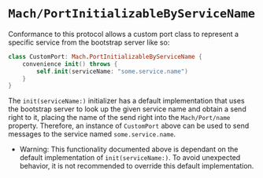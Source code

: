 # ``Mach/PortInitializableByServiceName``

Conformance to this protocol allows a custom port class to represent a specific service from the bootstrap server like so:

```swift
class CustomPort: Mach.PortInitializableByServiceName {
    convenience init() throws {
        self.init(serviceName: "some.service.name")
    }
}
```

The ``init(serviceName:)`` initializer has a default implementation that uses the bootstrap server to look up the given service name and obtain a send right to it, placing the name of the send right into the ``Mach/Port/name`` property. Therefore, an instance of `CustomPort` above can be used to send messages to the service named `some.service.name`.

- Warning: This functionality documented above is dependant on the default implementation of ``init(serviceName:)``. To avoid unexpected behavior, it is not recommended to override this default implementation.